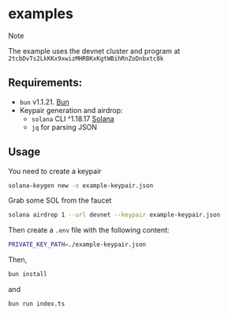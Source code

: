 # examples

> [!NOTE]
> The example uses the devnet cluster and program at `2tcbDvTs2LkKKx9xwizMHRBKxKgtWBihRnZoDnbxtc8k`

## Requirements:

- `bun` v1.1.21. [Bun](https://bun.sh)
- Keypair generation and airdrop:
  - `solana` CLI ^1.18.17
    [Solana](https://docs.solana.com/cli/install-solana-cli-tools)
  - `jq` for parsing JSON

## Usage

You need to create a keypair

```sh
solana-keygen new -o example-keypair.json
```

Grab some SOL from the faucet

```sh
solana airdrop 1 --url devnet --keypair example-keypair.json
```

Then create a `.env` file with the following content:

```sh
PRIVATE_KEY_PATH=./example-keypair.json
```

Then,

```bash
bun install
```

and

```bash
bun run index.ts
```
